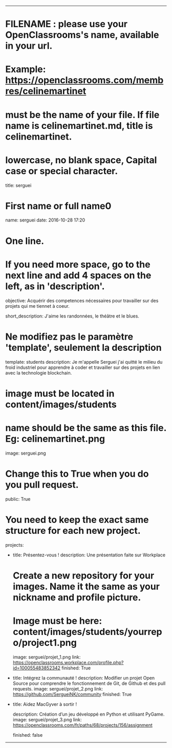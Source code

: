 ---

# FILENAME : please use your OpenClassrooms's name, available in your url.
# Example: https://openclassrooms.com/membres/celinemartinet
# must be the name of your file. If file name is celinemartinet.md, title is celinemartinet.
# lowercase, no blank space, Capital case or special character.
title: serguei

# First name or full name0
name: serguei
date: 2016-10-28 17:20

# One line.
# If you need more space, go to the next line and add 4 spaces on the left, as in 'description'.

objective: Acquérir des competences nécessaires pour travailler sur des projets qui me tiennet à coeur. 

short_description: J'aime les randonnées, le théâtre et le blues.  


# Ne modifiez pas le paramètre 'template', seulement la description
template: students
description:
 Je m'appelle Serguei j'ai quitté le milieu du froid industriel pour apprendre à coder 
 et travailler sur des projets en lien avec la technologie blockchain. 
    
# image must be located in content/images/students
# name should be the same as this file. Eg: celinemartinet.png
image: serguei.png

# Change this to True when you do you pull request.
public: True

# You need to keep the exact same structure for each new project.
projects:
  - title: Présentez-vous !
    description: Une présentation faite sur Workplace
    # Create a new repository for your images. Name it the same as your nickname and profile picture.
    # Image must be here: content/images/students/yourrepo/project1.png
    image: serguei/projet_1.png
    link: https://openclassrooms.workplace.com/profile.php?id=100055483852342
    finished: True

  - title: Intégrez la communauté !
    description: Modifier un projet Open Source pour comprendre le fonctionnement de Git, de Github et des pull requests. 
    image: serguei/projet_2.png
    link: https://github.com/SergueiNK/community
    finished: True

  - title: Aidez MacGyver à sortir !

    description: Création d’un jeu développé en Python et utilisant PyGame.
    image: serguei/projet_3.png
    link: https://openclassrooms.com/fr/paths/68/projects/156/assignment

    finished: false

---